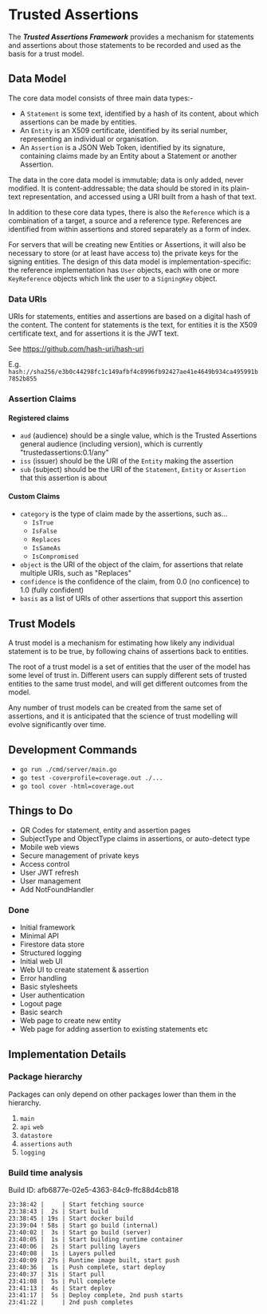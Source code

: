 # Trusted Assertions
The ***Trusted Assertions Framework*** provides a mechanism for statements and assertions about those statements to be recorded and used as the basis for a trust model.

## Data Model
The core data model consists of three main data types:-

* A `Statement` is some text, identified by a hash of its content, about which assertions can be made by entities.
* An `Entity` is an X509 certificate, identified by its serial number, representing an individual or organisation.
* An `Assertion` is a JSON Web Token, identified by its signature, containing claims made by an Entity about a Statement or another Assertion.

The data in the core data model is immutable; data is only added, never modified. It is content-addressable; the data should be stored in its plain-text representation, and accessed using a URI built from a hash of that text.

In addition to these core data types, there is also the `Reference` which is a combination of a target, a source and a reference type. References are identified from within assertions and stored separately as a form of index.

For servers that will be creating new Entities or Assertions, it will also be necessary to store (or at least have access to) the private keys for the signing entities. The design of this data model is implementation-specific: the reference implementation has `User` objects, each with one or more `KeyReference` objects which link the user to a `SigningKey` object.


### Data URIs
URIs for statements, entities and assertions are based on a digital hash of the content. The content for statements is the text, for entities it is the X509 certificate text, and for assertions it is the JWT text.

See https://github.com/hash-uri/hash-uri

E.g.  `hash://sha256/e3b0c44298fc1c149afbf4c8996fb92427ae41e4649b934ca495991b7852b855`


### Assertion Claims

#### Registered claims

* `aud` (audience) should be a single value, which is the Trusted Assertions general audience (including version), which is currently "trustedassertions:0.1/any"
* `iss` (issuer) should be the URI of the `Entity` making the assertion
* `sub` (subject) should be the URI of the `Statement`, `Entity` or `Assertion` that this assertion is about

#### Custom Claims

* `category` is the type of claim made by the assertions, such as...
    * `IsTrue`
    * `IsFalse`
    * `Replaces`
    * `IsSameAs`
    * `IsCompromised`
* `object` is the URI of the object of the claim, for assertions that relate multiple URIs, such as "Replaces"
* `confidence` is the confidence of the claim, from 0.0 (no conficence) to 1.0 (fully confident)
* `basis` as a list of URIs of other assertions that support this assertion

## Trust Models

A trust model is a mechanism for estimating how likely any individual statement is to be true, by following chains of assertions back to entities.

The root of a trust model is a set of entities that the user of the model has some level of trust in. Different users can supply different sets of trusted entities to the same trust model, and will get different outcomes from the model.

Any number of trust models can be created from the same set of assertions, and it is anticipated that the science of trust modelling will evolve significantly over time.

## Development Commands

* `go run ./cmd/server/main.go`
* `go test -coverprofile=coverage.out ./...`
* `go tool cover -html=coverage.out`

## Things to Do

* QR Codes for statement, entity and assertion pages 
* SubjectType and ObjectType claims in assertions, or auto-detect type
* Mobile web views
* Secure management of private keys
* Access control
* User JWT refresh
* User management
* Add NotFoundHandler

### Done

* Initial framework
* Minimal API
* Firestore data store
* Structured logging
* Initial web UI
* Web UI to create statement & assertion
* Error handling
* Basic stylesheets
* User authentication
* Logout page
* Basic search
* Web page to create new entity
* Web page for adding assertion to existing statements etc

## Implementation Details

### Package hierarchy

Packages can only depend on other packages lower than them in the hierarchy.

1. `main`
2. `api` `web`
3. `datastore`
4. `assertions` `auth`
5. `logging`

### Build time analysis

Build ID: afb6877e-02e5-4363-84c9-ffc88d4cb818

```
23:38:42 |     | Start fetching source
23:38:43 |  2s | Start build
23:38:45 | 19s | Start docker build
23:39:04 ! 58s | Start go build (internal)
23:40:02 |  3s | Start go build (server)
23:40:05 |  1s | Start building runtime container
23:40:06 |  2s | Start pulling layers
23:40:08 |  1s | Layers pulled
23:40:09 | 27s | Runtime image built, start push
23:40:36 |  1s | Push complete, start deploy
23:40:37 | 31s | Start pull
23:41:08 |  5s | Pull complete
23:41:13 |  4s | Start deploy
23:41:17 |  5s | Deploy complete, 2nd push starts
23:41:22 |     | 2nd push completes
```